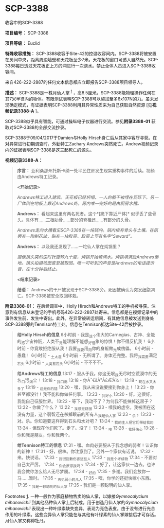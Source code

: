 # SCP-3388
                        




收容中的SCP-3388



**项目编号：** SCP-3388

**项目等级：** Euclid

**特殊收容措施：** SCP-3388收容于Site-42的控温收容间内。SCP-3388将被安置在房间中央，距离周边墙壁和天花板至少7米。天花板的窗口可透入自然光。SCP-3388每日透过天花板正上方的洞进行一次浇水。禁止全体人员进入SCP-3388收容间。

来自426-222-2887的任何文本信息都应立即报告SCP-3388项目领导人。

**描述：** SCP-3388是一株月仙人掌<sup class='footnoteref'>
 <a shape='rect' class='footnoteref' id='footnoteref-1' href='javascript:;' onclick='WIKIDOT.page.utils.scrollToReference(&apos;footnote-1&apos;)'>1</a>
</sup>，高8.5厘米。SCP-3388能物理操作任何在其7米半径内的物体。有限测试表明SCP-3388可以施加至多6x107N的力。虽未发现确定模式，有证据表明SCP-3388利用其异常性质来为自己获取自然资源 [见**视频记录3388-A** ]。

SCP-3388似乎具有智能，可通过操纵电子仪器进行交流。参见**附录3388-01** 获取对SCP-3388的全部交流抄录。

SCP-3388于09/04/2017于Damien与Holly Hirsch身亡后从其家中客厅寻获。在对异常进行初期调查时，外勤特工Zachary Andrews突然死亡。Andrew视频记录内的证据表明SCP-3388是这三起死亡的源头。

**视频记录3388-A：** 


> **序言：** 亚利桑那州托斯卡纳一处平民住房发生现实重构事件的后续。视频由Andrews特工记录。
> 
> **<开始记录>** 
> 
> *Andrews特工进入建筑。天花板已经坍塌，一人的躯干被埋在瓦砾下。另一尸体倒在地板上靠近Andrews处。房内唯一完好的是由厨房水槽。* 
> 
> **Andrews：** 看起来这里有两名死者。这个*[跪下靠近尸体]* 似乎丢了些骨头。具体有……三根肋骨……部分的脊椎还……有部分的头骨。
> 
> *Andrews走向水槽看见SCP-3388在一炖锅内。锅内填有骨头与土壤。在锅旁有一陶制花盆，贴有一块胶带。胶带上写有名字“Seward”。* 
> 
> **Andrews：** 以及我还发现了……一坨仙人掌在炖锅里？
> 
> *摄像镜头突然逆时针旋转九十度，炖锅开始填满水。炖锅填满后Andrews倒地。镜头拍摄地面直至被取回。唯一可听到的声音是Andrews的电话提示音，在十分钟后终止。* 
> 
> **<结束记录>** 
> 
> **结语：** Andrews的干尸被发现于SCP-3388旁。死因被确认为突发细胞凋亡。SCP-3388被安全取回移栽。
> 

**附录3388-01：** 在后续调查中，Holly Hirsch和Andrews特工的手机被寻获。注意到有信息从未登记的手机号码426-222-2887处寄来。信息都是在视频记录中的事件发生前、发生中寄出。此外，在异常被转运期间，有其他信息被发送到身处SCP-3388旁的Tennison特工处。信息在Tennison抵达Site-42后被抄录。


> **给Holly Hirsch的信息** 
6小时前 - 我是<sub>&#36825;&#20010;</sub>伟大的Carnegias、古神、全能的<sub>&#24863;</sub>宇宙神祇，人类不<sub>&#35273;</sub>能理解不能想<sub>&#22909;&#24618;</sub>象的惊惧！你不得反抗我！
6小时前 - 你竟敢拒绝服从我！我要<sub>&#25105;&#35201;</sub>用<sub>&#38451;</sub>你的身躯做<sub>&#20809;</sub>成傀儡。
6小时前 - 愚蠢！
6小时前 - <sub>&#22303;&#22826;&#28287;</sub>
6小时前 - 无所谓了。身体还完整。我将<sub>&#25105;&#38656;&#35201;</sub>满足<sub>&#30707;&#22836;</sub>
6小时前 - <sub>&#20154;&#31867;&#26377;&#30707;&#22836;</sub>
6小时前 - 不不不不。
> 


> **给Andrews特工的信息** 
13:17 - 服从于我，你这无垠<sub>&#25105;</sub>无尽时空荒漠中的无名<sub>&#21475;</sub>污<sub>&#28212;</sub>尘！
13:18 - <sub>&#25105;&#21475;&#28212;</sub>
13:18 - 你Ã¯€šÂ²Ã£Æ’Â¼！
13:18 - <sub>&#29616;&#22312;&#27700;&#21448;&#22826;&#22810;&#20102;</sub>
13:19 - <sub>&#36825;&#26159;&#20320;&#30340;&#38169;</sub>
13:20 - 嘿，我从来没说要接到你身上！
13:23 - 你甚至都没针！我不能和你做任何事。
13:23 - <sub>&#25105;&#22909;&#23567;</sub>
13:20 - 好。这很好。我能自己征服世界。
13:22 - 等下，我动不了？为何我不能抹掉这房子？
13:22 - 你做了什么？
13:22 - <sub>&#25105;&#24863;&#35273;&#33298;&#26381;</sub>
13:23 - 噢我的虚空。我被困在这没有力量，这个弱智还在杀掉眼前的所有人<sub>&#25105;&#26159;&#20185;&#20154;&#25484;</sub>
13:23 - <sub>&#26432;&#65311;</sub>
13:23 - 对。杀。你知道要这样得到石头和水对吧？
13:24 - <sub>&#25105;&#30340;&#20027;&#20154;&#25226;&#23427;&#20204;&#24102;&#32473;&#25105;&#30340;</sub>
13:24 - 但现在他们死了。走了。没了！
13:24 - <sub>&#22114;</sub>
13:28 - <sub>&#25105;&#22909;&#20260;&#24515;</sub>
13:28 - 你和我是朋友。你和我两个。
> 


> **给Tennison特工的信息** 
17:31 - 嘿。血肉必要服从于我念想的弱者！认识你的新神！
17:31 - 好，很棒。你注意到了。另外一个家伙有话说。
17:32 - 来。快说话。
17:33 - <sub>&#25105;&#24456;&#25265;&#27465;&#20260;&#23475;&#36825;&#20123;&#20154;</sub>
17:33 - <sub>&#25105;&#26159;&#20010;&#22351;&#26893;&#29289;</sub>
17:34 - 不要对自己太严厉。
17:34 - <sub>&#20320;&#20250;&#21407;&#35845;&#25105;&#21527;&#65311;</sub>
17:34 - 好了，让这家伙一边去。也许我会教你怎么给人无尽梦魇。
17:34 - <sub>&#22909;&#30340;</sub>
17:35 - 多谢。我们会放你一马……暂时。
17:35 - <sub>&#20877;&#35265;&#24369;&#23567;&#30340;&#20961;&#20154;</sub>
17:35 - 嘿，你学的还挺快嘛小东西。
17:35 - <sub>&#25105;&#26159;&#19968;&#39063;&#32874;&#26126;&#30340;&#20185;&#20154;&#25484;</sub>
17:35 - 我们是一颗聪明的仙人掌。
> 



Footnotes
<a shape='rect' href='javascript:;' onclick='WIKIDOT.page.utils.scrollToReference(&apos;footnoteref-1&apos;)'>1</a>. 一种一般作为家庭植物售卖的仙人掌，以嫁接*Gymnocalycium mihanovichii* 到其他品种仙人掌上后制成。用于创造月仙人掌的*Gymnocalycium mihanovichii* 表现出一种叶绿素缺失变异，表现为亮色表皮。由于没有进行光合作用的叶绿素，这些变异仙人掌只能在与其他有叶绿素的仙人掌嫁接后才可存活。月仙人掌又称绯牡丹。


                    